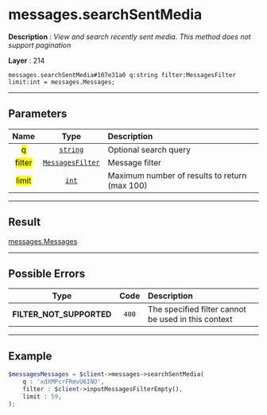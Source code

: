 # messages.searchSentMedia

**Description** : *View and search recently sent media\.
This method does not support pagination*

**Layer** : 214

```tl
messages.searchSentMedia#107e31a0 q:string filter:MessagesFilter limit:int = messages.Messages;
```

---

## Parameters

| Name | Type | Description |
| :---: | :---: | :--- |
| <mark>q</mark> | [`string`](type/string) | Optional search query |
| <mark>filter</mark> | [`MessagesFilter`](type/MessagesFilter) | Message filter |
| <mark>limit</mark> | [`int`](type/int) | Maximum number of results to return (max 100) |

---

## Result

[messages.Messages](type/messages.Messages)

---

## Possible Errors

| Type | Code | Description |
| :---: | :---: | :--- |
| **FILTER_NOT_SUPPORTED** | `400` | The specified filter cannot be used in this context |

---

## Example

```php
$messagesMessages = $client->messages->searchSentMedia(
	q : 'xdXMPcrFRmvU6INO',
	filter : $client->inputMessagesFilterEmpty(),
	limit : 59,
);
```